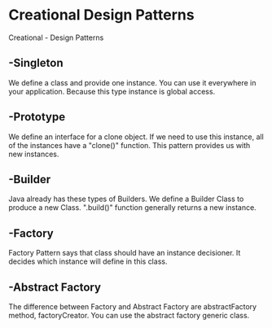 # Creational Design Patterns
Creational - Design Patterns

## -Singleton

We define a class and provide one instance. You can use it everywhere in your application. Because this type instance is global access.

## -Prototype

We define an interface for a clone object. If we need to use this instance, all of the instances have a "clone()" function. This pattern provides us with new instances.

## -Builder

Java already has these types of Builders. We define a Builder Class to produce a new Class. ".build()" function generally returns a new instance.

## -Factory

Factory Pattern says that class should have an instance decisioner. It decides which instance will define in this class.

## -Abstract Factory

The difference between Factory and Abstract Factory are abstractFactory method, factoryCreator. You can use the abstract factory generic class.
